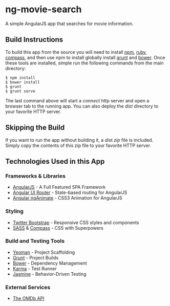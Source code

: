 # ng-movie-search

A simple AngularJS app that searches for movie information.

## Build Instructions
To build this app from the source you will need to install
[npm](https://www.npmjs.org), [ruby](https://www.ruby-lang.org),
[compass](http://compass-style.org), and then use npm to install
globally install [grunt](http://gruntjs.com) and [bower](http://bower.io).
Once these tools are installed, simple run the following commands from
the main directory:

    $ npm install
    $ bower install
    $ grunt
    $ grunt serve

The last command above will start a _connect_ http server and open a browser tab
to the running app. You can also deploy the _dist_ directory to your favorite HTTP
server.

## Skipping the Build

If you want to run the app without building it, a _dist.zip_ file is included.
Simply copy the contents of this zip file to your favorite HTTP server.

## Technologies Used in this App

### Frameworks & Libraries
* [AngularJS](https://angularjs.org) - A Full Featured SPA Framework
* [Angular UI Router](https://github.com/angular-ui/ui-router) - State-based routing for AngularJS
* [Angular ngAnimate](https://docs.angularjs.org/api/ngAnimate) - CSS3 Animation for AngularJS

### Styling
* [Twitter Bootstrap](http://getbootstrap.com) - Responsive CSS styles and components
* [SASS](http://sass-lang.com) & [Compass](http://compass-style.org) - CSS with Superpowers

### Build and Testing Tools
* [Yeoman](http://yeoman.io) - Project Scaffolding
* [Grunt](http://gruntjs.com) - Project Builds
* [Bower](http://bower.io) - Dependency Management
* [Karma](http://karma-runner.github.io) - Test Runner
* [Jasmine](http://jasmine.github.io) - Behavior-Driven Testing

### External Services
* [The OMDb API](http://www.omdbapi.com)